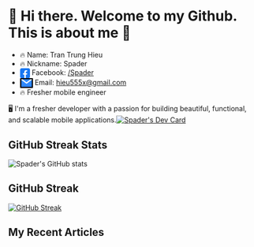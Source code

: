 # 👋 Hi there. Welcome to my Github. This is about me 👋

- 🔥 Name: Tran Trung Hieu
- 🔥 Nickname: Spader
- <img align="center" src="./img/facebook.png" title = "Twitter" alt="" height="20" /> Facebook: [/Spader](https://www.facebook.com/hieu.spader/)
- <img align="center" src="./img/email1.png" title = "Twitter" alt="" height="20" /> Email: [hieu555x@gmail.com](mailto:hieu555x@gmail.com)
- 🔥 Fresher mobile engineer 

🖥️ I'm a fresher developer with a passion for building beautiful, functional, and scalable mobile applications.<a href="https://app.daily.dev/spader"><img src="https://api.daily.dev/devcards/71ad73c290294198a935427524aba32e.png?r=j1c" width="400" alt="Spader's Dev Card"/></a>
<br>


## GitHub Streak Stats

![Spader's GitHub stats](https://github-readme-stats.vercel.app/api?username=hieu555x&show_icons=true&bg_color=00000000)

## GitHub Streak

[![GitHub Streak](https://github-readme-streak-stats.herokuapp.com?user=hieu555x&theme=tokyonight&hide_border=true&border_radius=5&locale=vi&date_format=j%20M%5B%20Y%5D&card_width=496)](https://git.io/streak-stats)

## My Recent Articles

